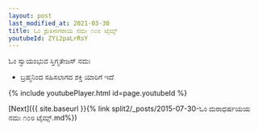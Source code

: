 ```yaml
---
layout: post
last_modified_at: 2021-03-30
title: ಓಂ ಶ್ರುತಿಸಾಗರಾಯ ನಮಃ ೧೦೮ ಟೈಮ್ಸ್
youtubeId: ZYi2paLrRsY
---
```

 
 
 ಓಂ ಸ್ವಾಯಂಭುವ ಸ್ತಿಗ್ಮತೇಜಸ್ ನಮಃ  
 
 -  ಬ್ರಹ್ಮನಿಂದ ಸಹಿಸಲಾಗದ ಶಕ್ತಿ ಯಾರಿಗೆ ಇದೆ 
 
  
 
  
 
 
 
 
 
 


{% include youtubePlayer.html id=page.youtubeId %}
 
[Next]({{ site.baseurl }}{% link  split2/_posts/2015-07-30-ಓಂ ದುರಾಧರ್ಷಯಯ ನಮಃ ೧೦೮ ಟೈಮ್ಸ್.md%})
 

